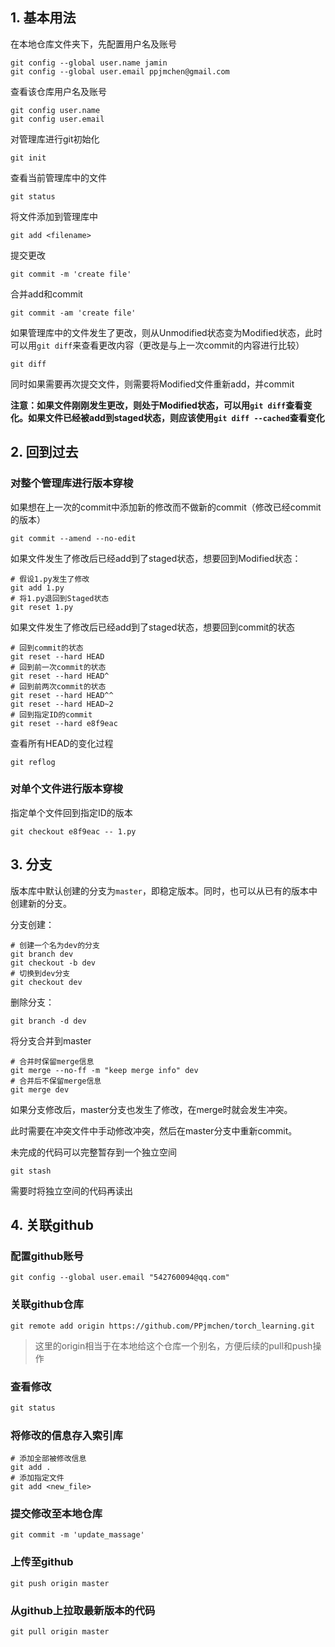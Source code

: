 ## 1. 基本用法

在本地仓库文件夹下，先配置用户名及账号

```
git config --global user.name jamin
git config --global user.email ppjmchen@gmail.com
```

查看该仓库用户名及账号

```
git config user.name
git config user.email
```

对管理库进行git初始化

```
git init
```

查看当前管理库中的文件

```
git status
```

将文件添加到管理库中

```
git add <filename>
```

提交更改

```
git commit -m 'create file'
```

合并add和commit

```
git commit -am 'create file'
```

如果管理库中的文件发生了更改，则从Unmodified状态变为Modified状态，此时可以用`git diff`来查看更改内容（更改是与上一次commit的内容进行比较）

```
git diff
```

同时如果需要再次提交文件，则需要将Modified文件重新add，并commit

**注意：如果文件刚刚发生更改，则处于Modified状态，可以用`git diff`查看变化。如果文件已经被add到staged状态，则应该使用`git diff --cached`查看变化**

## 2. 回到过去

### 对整个管理库进行版本穿梭

如果想在上一次的commit中添加新的修改而不做新的commit（修改已经commit的版本）

```
git commit --amend --no-edit
```

如果文件发生了修改后已经add到了staged状态，想要回到Modified状态：

```
# 假设1.py发生了修改
git add 1.py
# 将1.py退回到Staged状态
git reset 1.py
```

如果文件发生了修改后已经add到了staged状态，想要回到commit的状态

```
# 回到commit的状态
git reset --hard HEAD
# 回到前一次commit的状态
git reset --hard HEAD^
# 回到前两次commit的状态
git reset --hard HEAD^^
git reset --hard HEAD~2
# 回到指定ID的commit 
git reset --hard e8f9eac
```

查看所有HEAD的变化过程

```
git reflog
```

### 对单个文件进行版本穿梭

指定单个文件回到指定ID的版本

```
git checkout e8f9eac -- 1.py
```

## 3. 分支

版本库中默认创建的分支为`master`，即稳定版本。同时，也可以从已有的版本中创建新的分支。

分支创建：

```
# 创建一个名为dev的分支
git branch dev
git checkout -b dev
# 切换到dev分支
git checkout dev
```

删除分支：

```
git branch -d dev
```

将分支合并到master

```
# 合并时保留merge信息
git merge --no-ff -m "keep merge info" dev
# 合并后不保留merge信息
git merge dev
```

如果分支修改后，master分支也发生了修改，在merge时就会发生冲突。

此时需要在冲突文件中手动修改冲突，然后在master分支中重新commit。



未完成的代码可以完整暂存到一个独立空间

```
git stash
```

需要时将独立空间的代码再读出

## 4. 关联github

### 配置github账号

```
git config --global user.email "542760094@qq.com"
```

### 关联github仓库

```
git remote add origin https://github.com/PPjmchen/torch_learning.git
```

> 这里的origin相当于在本地给这个仓库一个别名，方便后续的pull和push操作

### 查看修改

```powershell
git status
```

### 将修改的信息存入索引库

```
# 添加全部被修改信息
git add .
# 添加指定文件
git add <new_file>
```

### 提交修改至本地仓库

```
git commit -m 'update_massage'
```

### 上传至github

```
git push origin master
```

### 从github上拉取最新版本的代码

```
git pull origin master
```



